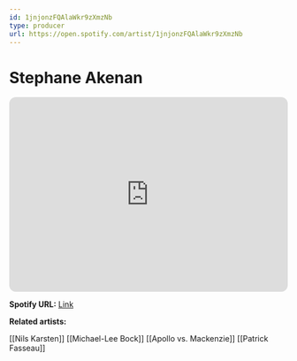 ```yaml
---
id: 1jnjonzFQAlaWkr9zXmzNb
type: producer
url: https://open.spotify.com/artist/1jnjonzFQAlaWkr9zXmzNb
---
```

# Stephane Akenan

<iframe style="border-radius:12px" src="https://open.spotify.com/embed/artist/1jnjonzFQAlaWkr9zXmzNb" width="100%" height="352" frameBorder="0" allowfullscreen="" allow="autoplay; clipboard-write; encrypted-media; fullscreen; picture-in-picture" loading="lazy"></iframe>

**Spotify URL:** [Link](https://open.spotify.com/artist/1jnjonzFQAlaWkr9zXmzNb)

**Related artists:**

[[Nils Karsten]]
[[Michael-Lee Bock]]
[[Apollo vs. Mackenzie]]
[[Patrick Fasseau]]
